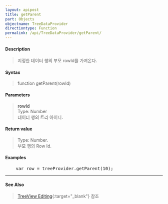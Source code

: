 ```yaml
---
layout: apipost
title: getParent
part: Objects
objectname: TreeDataProvider
directiontype: Function
permalink: /api/TreeDataProvider/getParent/
---
```



#### Description

> 지정한 데이터 행의 부모 rowId를 가져온다.  

#### Syntax

> function getParent(rowId)  

#### Parameters

> **rowId**  
> Type: Number  
> 데이터 행의 트리 아이디.  

#### Return value

> Type: Number.  
> 부모 행의 Row Id.  

#### Examples 

<pre class="prettyprint">
    var row = treeProvider.getParent(10);
</pre>

---

#### See Also

> [TreeView Editing](http://demo.realgrid.net/Demo/TreeEditing){:target="_blank"} 참조   
